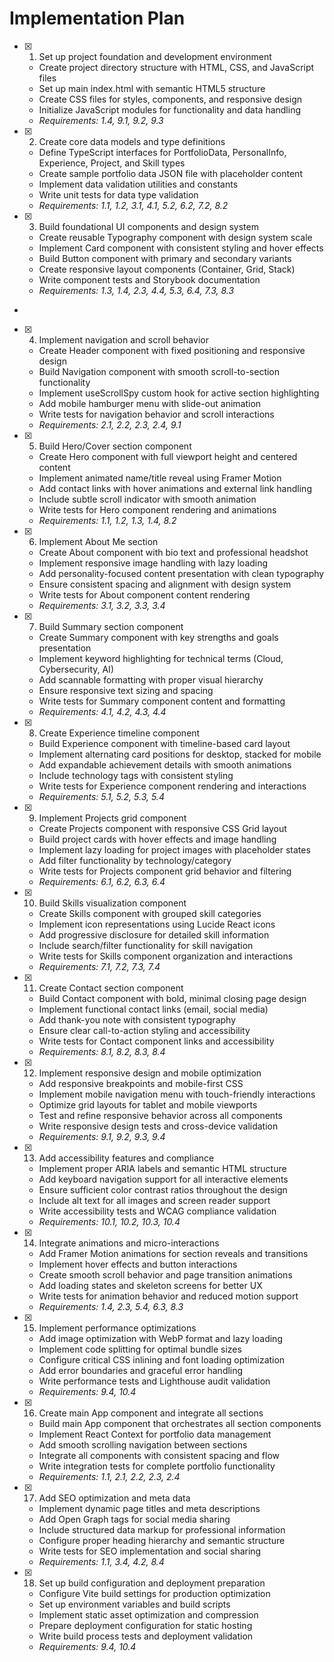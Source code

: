 # Implementation Plan

- [x] 1. Set up project foundation and development environment









  - Create project directory structure with HTML, CSS, and JavaScript files
  - Set up main index.html with semantic HTML5 structure
  - Create CSS files for styles, components, and responsive design
  - Initialize JavaScript modules for functionality and data handling
  - _Requirements: 1.4, 9.1, 9.2, 9.3_

- [x] 2. Create core data models and type definitions







  - Define TypeScript interfaces for PortfolioData, PersonalInfo, Experience, Project, and Skill types
  - Create sample portfolio data JSON file with placeholder content
  - Implement data validation utilities and constants
  - Write unit tests for data type validation
  - _Requirements: 1.1, 1.2, 3.1, 4.1, 5.2, 6.2, 7.2, 8.2_

- [x] 3. Build foundational UI components and design system





  - Create reusable Typography component with design system scale
  - Implement Card component with consistent styling and hover effects
  - Build Button component with primary and secondary variants
  - Create responsive layout components (Container, Grid, Stack)
  - Write component tests and Storybook documentation
  - _Requirements: 1.3, 1.4, 2.3, 4.4, 5.3, 6.4, 7.3, 8.3_
-

- [x] 4. Implement navigation and scroll behavior




  - Create Header component with fixed positioning and responsive design
  - Build Navigation component with smooth scroll-to-section functionality
  - Implement useScrollSpy custom hook for active section highlighting
  - Add mobile hamburger menu with slide-out animation
  - Write tests for navigation behavior and scroll interactions
  - _Requirements: 2.1, 2.2, 2.3, 2.4, 9.1_

- [x] 5. Build Hero/Cover section component





  - Create Hero component with full viewport height and centered content
  - Implement animated name/title reveal using Framer Motion
  - Add contact links with hover animations and external link handling
  - Include subtle scroll indicator with smooth animation
  - Write tests for Hero component rendering and animations
  - _Requirements: 1.1, 1.2, 1.3, 1.4, 8.2_

- [x] 6. Implement About Me section





  - Create About component with bio text and professional headshot
  - Implement responsive image handling with lazy loading
  - Add personality-focused content presentation with clean typography
  - Ensure consistent spacing and alignment with design system
  - Write tests for About component content rendering
  - _Requirements: 3.1, 3.2, 3.3, 3.4_

- [x] 7. Build Summary section component





  - Create Summary component with key strengths and goals presentation
  - Implement keyword highlighting for technical terms (Cloud, Cybersecurity, AI)
  - Add scannable formatting with proper visual hierarchy
  - Ensure responsive text sizing and spacing
  - Write tests for Summary component content and formatting
  - _Requirements: 4.1, 4.2, 4.3, 4.4_

- [x] 8. Create Experience timeline component








  - Build Experience component with timeline-based card layout
  - Implement alternating card positions for desktop, stacked for mobile
  - Add expandable achievement details with smooth animations
  - Include technology tags with consistent styling
  - Write tests for Experience component rendering and interactions
  - _Requirements: 5.1, 5.2, 5.3, 5.4_

- [x] 9. Implement Projects grid component







  - Create Projects component with responsive CSS Grid layout
  - Build project cards with hover effects and image handling
  - Implement lazy loading for project images with placeholder states
  - Add filter functionality by technology/category
  - Write tests for Projects component grid behavior and filtering
  - _Requirements: 6.1, 6.2, 6.3, 6.4_

- [x] 10. Build Skills visualization component





  - Create Skills component with grouped skill categories
  - Implement icon representations using Lucide React icons
  - Add progressive disclosure for detailed skill information
  - Include search/filter functionality for skill navigation
  - Write tests for Skills component organization and interactions
  - _Requirements: 7.1, 7.2, 7.3, 7.4_

- [x] 11. Create Contact section component




  - Build Contact component with bold, minimal closing page design
  - Implement functional contact links (email, social media)
  - Add thank-you note with consistent typography
  - Ensure clear call-to-action styling and accessibility
  - Write tests for Contact component links and accessibility
  - _Requirements: 8.1, 8.2, 8.3, 8.4_

- [x] 12. Implement responsive design and mobile optimization





  - Add responsive breakpoints and mobile-first CSS
  - Implement mobile navigation menu with touch-friendly interactions
  - Optimize grid layouts for tablet and mobile viewports
  - Test and refine responsive behavior across all components
  - Write responsive design tests and cross-device validation
  - _Requirements: 9.1, 9.2, 9.3, 9.4_

- [x] 13. Add accessibility features and compliance




  - Implement proper ARIA labels and semantic HTML structure
  - Add keyboard navigation support for all interactive elements
  - Ensure sufficient color contrast ratios throughout the design
  - Include alt text for all images and screen reader support
  - Write accessibility tests and WCAG compliance validation
  - _Requirements: 10.1, 10.2, 10.3, 10.4_

- [x] 14. Integrate animations and micro-interactions




  - Add Framer Motion animations for section reveals and transitions
  - Implement hover effects and button interactions
  - Create smooth scroll behavior and page transition animations
  - Add loading states and skeleton screens for better UX
  - Write tests for animation behavior and reduced motion support
  - _Requirements: 1.4, 2.3, 5.4, 6.3, 8.3_

- [x] 15. Implement performance optimizations




  - Add image optimization with WebP format and lazy loading
  - Implement code splitting for optimal bundle sizes
  - Configure critical CSS inlining and font loading optimization
  - Add error boundaries and graceful error handling
  - Write performance tests and Lighthouse audit validation
  - _Requirements: 9.4, 10.4_

- [x] 16. Create main App component and integrate all sections





  - Build main App component that orchestrates all section components
  - Implement React Context for portfolio data management
  - Add smooth scrolling navigation between sections
  - Integrate all components with consistent spacing and flow
  - Write integration tests for complete portfolio functionality
  - _Requirements: 1.1, 2.1, 2.2, 2.3, 2.4_

- [x] 17. Add SEO optimization and meta data





  - Implement dynamic page titles and meta descriptions
  - Add Open Graph tags for social media sharing
  - Include structured data markup for professional information
  - Configure proper heading hierarchy and semantic structure
  - Write tests for SEO implementation and social sharing
  - _Requirements: 1.1, 3.4, 4.2, 8.4_

- [x] 18. Set up build configuration and deployment preparation





  - Configure Vite build settings for production optimization
  - Set up environment variables and build scripts
  - Implement static asset optimization and compression
  - Prepare deployment configuration for static hosting
  - Write build process tests and deployment validation
  - _Requirements: 9.4, 10.4_